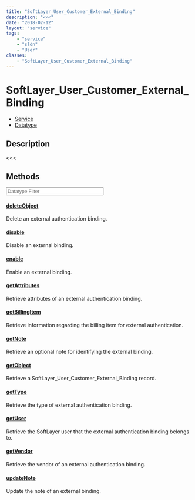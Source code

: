 ```yaml
---
title: "SoftLayer_User_Customer_External_Binding"
description: "<<<"
date: "2018-02-12"
layout: "service"
tags:
    - "service"
    - "sldn"
    - "User"
classes:
    - "SoftLayer_User_Customer_External_Binding"
---
```

# SoftLayer_User_Customer_External_Binding
<div id='service-datatype'>
    <ul id='sldn-reference-tabs'>
    <li id='service'> <a href='/reference/services/SoftLayer_User_Customer_External_Binding' >Service</a></li>    <li id='datatype'> <a href='/reference/datatypes/SoftLayer_User_Customer_External_Binding' >Datatype</a></li>
    </ul>
</div>

## Description
<<<



        
<div id="properties" class="content service-content">

## Methods

<div class="view-filters">
    <div class="clearfix">
        <div class="search-input-box">
            <input placeholder="Datatype Filter" onkeyup="titleSearch(inputId='edit-combine', divId='method-div', elementClass='method-row')" 
                type="text" id="edit-combine" value="" size="30" maxlength="128" class="form-text">
        </div>
    </div>
</div>

#### [deleteObject](/reference/services/SoftLayer_User_Customer_External_Binding/deleteObject)
Delete an external authentication binding.

#### [disable](/reference/services/SoftLayer_User_Customer_External_Binding/disable)
Disable an external binding.

#### [enable](/reference/services/SoftLayer_User_Customer_External_Binding/enable)
Enable an external binding.

#### [getAttributes](/reference/services/SoftLayer_User_Customer_External_Binding/getAttributes)
Retrieve attributes of an external authentication binding.

#### [getBillingItem](/reference/services/SoftLayer_User_Customer_External_Binding/getBillingItem)
Retrieve information regarding the billing item for external authentication.

#### [getNote](/reference/services/SoftLayer_User_Customer_External_Binding/getNote)
Retrieve an optional note for identifying the external binding.

#### [getObject](/reference/services/SoftLayer_User_Customer_External_Binding/getObject)
Retrieve a SoftLayer_User_Customer_External_Binding record.

#### [getType](/reference/services/SoftLayer_User_Customer_External_Binding/getType)
Retrieve the type of external authentication binding.

#### [getUser](/reference/services/SoftLayer_User_Customer_External_Binding/getUser)
Retrieve the SoftLayer user that the external authentication binding belongs to.

#### [getVendor](/reference/services/SoftLayer_User_Customer_External_Binding/getVendor)
Retrieve the vendor of an external authentication binding.

#### [updateNote](/reference/services/SoftLayer_User_Customer_External_Binding/updateNote)
Update the note of an external binding.

</div>

